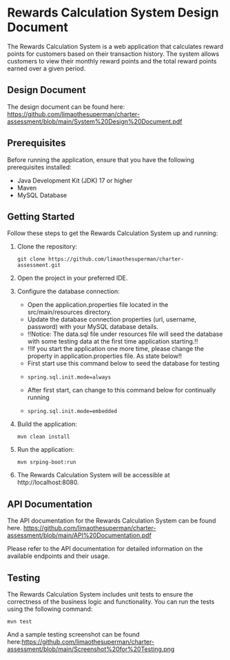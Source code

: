 # Rewards Calculation System Design Document


The Rewards Calculation System is a web application that calculates reward points for customers based on their transaction history. The system allows customers to view their monthly reward points and the total reward points earned over a given period.

## Design Document

The design document can be found here:
https://github.com/limaothesuperman/charter-assessment/blob/main/System%20Design%20Document.pdf
## Prerequisites

Before running the application, ensure that you have the following prerequisites installed:

- Java Development Kit (JDK) 17 or higher
- Maven
- MySQL Database

## Getting Started

Follow these steps to get the Rewards Calculation System up and running:

1. Clone the repository:

   ```shell
   git clone https://github.com/limaothesuperman/charter-assessment.git
2. Open the project in your preferred IDE.

3. Configure the database connection:

   - Open the application.properties file located in the src/main/resources directory.
   - Update the database connection properties (url, username, password) with your MySQL database details.
   - :bangbang:Notice: The data.sql file under resources file will seed the database with some testing data at the first time application starting.:bangbang:
   - :bangbang:If you start the application one more time, please change the property in application.properties file. As state below:bangbang:
   - First start use this command below to seed the database for testing
   - ```shell 
     spring.sql.init.mode=always
   - After first start, can change to this command below for continually running
   - ```shell 
     spring.sql.init.mode=embedded
     
4. Build the application:
   ```shell
   mvn clean install
5. Run the application:
   ```shell
   mvn srping-boot:run
6. The Rewards Calculation System will be accessible at http://localhost:8080.

## API Documentation
The API documentation for the Rewards Calculation System can be found here.
https://github.com/limaothesuperman/charter-assessment/blob/main/API%20Documentation.pdf

Please refer to the API documentation for detailed information on the available endpoints and their usage.

## Testing
The Rewards Calculation System includes unit tests to ensure the correctness of the business logic and functionality. You can run the tests using the following command:
   ```shell
   mvn test
   ```
And a sample testing screenshot can be found here:https://github.com/limaothesuperman/charter-assessment/blob/main/Screenshot%20for%20Testing.png
